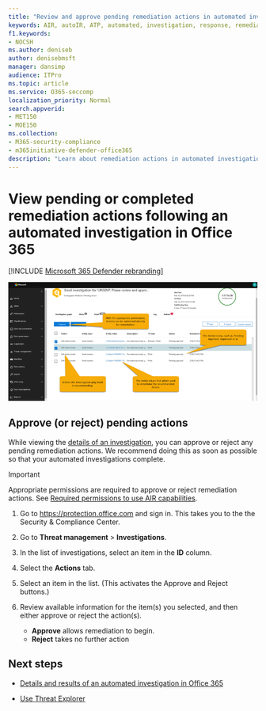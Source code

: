 ```yaml
---
title: "Review and approve pending remediation actions in automated investigation and response"
keywords: AIR, autoIR, ATP, automated, investigation, response, remediation, threats, advanced, threat, protection
f1.keywords:
- NOCSH
ms.author: deniseb
author: denisebmsft
manager: dansimp
audience: ITPro
ms.topic: article
ms.service: O365-seccomp
localization_priority: Normal
search.appverid:
- MET150
- MOE150
ms.collection: 
- M365-security-compliance 
- m365initiative-defender-office365
description: "Learn about remediation actions in automated investigation and response capabilities in Microsoft Defender for Office 365 Plan 2."
---
```


# View pending or completed remediation actions following an automated investigation in Office 365

[!INCLUDE [Microsoft 365 Defender rebranding](../includes/microsoft-defender-for-office.md)]



![AIR investigations action page](../../media/air-investigationactionspage.png)

## Approve (or reject) pending actions

While viewing the [details of an investigation](air-view-investigation-results.md), you can approve or reject any pending remediation actions. We recommend doing this as soon as possible so that your automated investigations complete.

> [!IMPORTANT]
> Appropriate permissions are required to approve or reject remediation actions. See [Required permissions to use AIR capabilities](office-365-air.md#required-permissions-to-use-air-capabilities).

1. Go to <https://protection.office.com> and sign in. This takes you to the the Security & Compliance Center.

2. Go to **Threat management** \> **Investigations**.

3. In the list of investigations, select an item in the **ID** column. 

4. Select the **Actions** tab.

5. Select an item in the list. (This activates the Approve and Reject buttons.)

6. Review available information for the item(s) you selected, and then either approve or reject the action(s). 
   - **Approve** allows remediation to begin.
   - **Reject** takes no further action

## Next steps

- [Details and results of an automated investigation in Office 365](air-view-investigation-results.md)

- [Use Threat Explorer](threat-explorer.md)
